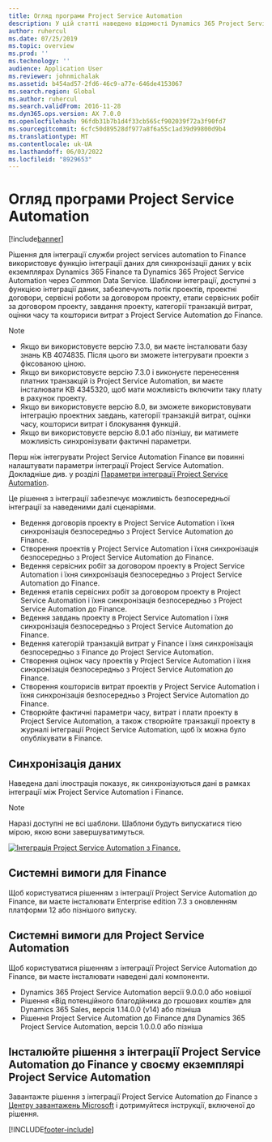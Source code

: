 ```yaml
---
title: Огляд програми Project Service Automation
description: У цій статті наведено відомості Dynamics 365 Project Service Automation про рішення для інтеграції Dynamics 365 Finance.
author: ruhercul
ms.date: 07/25/2019
ms.topic: overview
ms.prod: ''
ms.technology: ''
audience: Application User
ms.reviewer: johnmichalak
ms.assetid: b454ad57-2fd6-46c9-a77e-646de4153067
ms.search.region: Global
ms.author: ruhercul
ms.search.validFrom: 2016-11-28
ms.dyn365.ops.version: AX 7.0.0
ms.openlocfilehash: 96fdb31b7b1d4f33cb565cf902039f72a3f90fd7
ms.sourcegitcommit: 6cfc50d89528df977a8f6a55c1ad39d99800d9b4
ms.translationtype: MT
ms.contentlocale: uk-UA
ms.lasthandoff: 06/03/2022
ms.locfileid: "8929653"
---
```

# <a name="project-service-automation-overview"></a>Огляд програми Project Service Automation

[!include[banner](../includes/banner.md)]


Рішення для інтеграції служби project services automation to Finance використовує функцію інтеграції даних для синхронізації даних у всіх екземплярах Dynamics 365 Finance та Dynamics 365 Project Service Automation через Common Data Service. Шаблони інтеграції, доступні з функцією інтеграції даних, забезпечують потік проектів, проектні договори, сервісні роботи за договором проекту, етапи сервісних робіт за договором проекту, завдання проекту, категорії транзакцій витрат, оцінки часу та кошториси витрат з Project Service Automation до Finance.

> [!NOTE]
> - Якщо ви використовуєте версію 7.3.0, ви маєте інсталювати базу знань KB 4074835. Після цього ви зможете інтегрувати проекти з фіксованою ціною.
> - Якщо ви використовуєте версію 7.3.0 і виконуєте перенесення платних транзакцій із Project Service Automation, ви маєте інсталювати KB 4345320, щоб мати можливість включити таку плату в рахунок проекту.
> - Якщо ви використовуєте версію 8.0, ви зможете використовувати інтеграцію проектних завдань, категорії транзакцій витрат, оцінки часу, кошториси витрат і блокування функцій.
> - Якщо ви використовуєте версію 8.0.1 або пізнішу, ви матимете можливість синхронізувати фактичні параметри.

Перш ніж інтегрувати Project Service Automation Finance ви повинні налаштувати параметри інтеграції Project Service Automation. Докладніше див. у розділі [Параметри інтеграції Project Service Automation](PSA-parameters.md).

Це рішення з інтеграції забезпечує можливість безпосередньої інтеграції за наведеними далі сценаріями.

- Ведення договорів проекту в Project Service Automation і їхня синхронізація безпосередньо з Project Service Automation до Finance.
- Створення проектів у Project Service Automation і їхня синхронізація безпосередньо з Project Service Automation до Finance.
- Ведення сервісних робіт за договором проекту в Project Service Automation і їхня синхронізація безпосередньо з Project Service Automation до Finance.
- Ведення етапів сервісних робіт за договором проекту в Project Service Automation і їхня синхронізація безпосередньо з Project Service Automation до Finance.
- Ведення завдань проекту в Project Service Automation і їхня синхронізація безпосередньо з Project Service Automation до Finance.
- Ведення категорій транзакцій витрат у Finance і їхня синхронізація безпосередньо з Finance до Project Service Automation.
- Створення оцінок часу проектів у Project Service Automation і їхня синхронізація безпосередньо з Project Service Automation до Finance.
- Створення кошторисів витрат проектів у Project Service Automation і їхня синхронізація безпосередньо з Project Service Automation до Finance.
- Створюйте фактичні параметри часу, витрат і плати проекту в Project Service Automation, а також створюйте транзакції проекту в журналі інтеграції Project Service Automation, щоб їх можна було опублікувати в Finance.

## <a name="data-synchronization"></a>Синхронізація даних

Наведена далі ілюстрація показує, як синхронізуються дані в рамках інтеграції між Project Service Automation і Finance.

> [!NOTE]
> Наразі доступні не всі шаблони. Шаблони будуть випускатися тією мірою, якою вони завершуватимуться.

[![Інтеграція Project Service Automation з Finance.](./media/PSA-integration.png)](./media/PSA-integration.png)

## <a name="system-requirements-for-finance"></a>Системні вимоги для Finance

Щоб користуватися рішенням з інтеграції Project Service Automation до Finance, ви маєте інсталювати Enterprise edition 7.3 з оновленням платформи 12 або пізнішого випуску.

## <a name="system-requirements-for-project-service-automation"></a>Системні вимоги для Project Service Automation

Щоб користуватися рішенням з інтеграції Project Service Automation до Finance, ви маєте інсталювати наведені далі компоненти.

- Dynamics 365 Project Service Automation версії 9.0.0.0 або новішої
- Рішення «Від потенційного благодійника до грошових коштів» для Dynamics 365 Sales, версія 1.14.0.0 (v14) або пізніша
- Рішення Project Service Automation до Finance для Dynamics 365 Project Service Automation, версія 1.0.0.0 або пізніша

## <a name="install-the-project-service-automation-to-finance-integration-solution-in-your-project-service-automation-instance"></a>Інсталюйте рішення з інтеграції Project Service Automation до Finance у своєму екземплярі Project Service Automation

Завантажте рішення з інтеграції Project Service Automation до Finance з [Центру завантажень Microsoft](https://www.microsoft.com/download/details.aspx?id=57016) і дотримуйтеся інструкції, включеної до рішення.


[!INCLUDE[footer-include](../includes/footer-banner.md)]